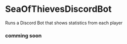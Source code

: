 # SeaOfThievesDiscordBot
Runs a Discord Bot that shows statistics from each player

### comming soon
